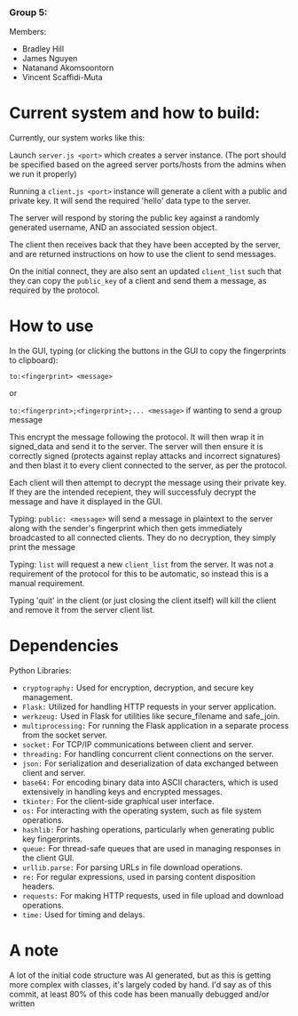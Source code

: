 ### Group 5:

Members:

- Bradley Hill
- James Nguyen
- Natanand Akomsoontorn
- Vincent Scaffidi-Muta

# Current system and how to build:

Currently, our system works like this:

Launch `server.js <port>` which creates a server instance. (The port should be specified based on the agreed server ports/hosts from the admins when we run it properly)

Running a `client.js <port>` instance will generate a client with a public and private key. It will send the required 'hello' data type to the server.

The server will respond by storing the public key against a randomly generated username, AND an associated session object. 

The client then receives back that they have been accepted by the server, and are returned instructions on how to use the client to send messages.

On the initial connect, they are also sent an updated `client_list` such that they can copy the `public_key` of a client and send them a message, as required by the protocol.

# How to use

In the GUI, typing (or clicking the buttons in the GUI to copy the fingerprints to clipboard):

`to:<fingerprint> <message>`

or

`to:<fingerprint>;<fingerprint>;... <message>` if wanting to send a group message

This encrypt the message following the protocol. It will then wrap it in signed_data and send it to the server. The server will then ensure it is correctly signed (protects against replay attacks and incorrect signatures) and then blast it to every client connected to the server, as per the protocol.

Each client will then attempt to decrypt the message using their private key. If they are the intended recepient, they will successfuly decrypt the message and have it displayed in the GUI.

Typing: `public: <message>` will send a message in plaintext to the server along with the sender's fingerprint which then gets immediately broadcasted to all connected clients. They do no decryption, they simply print the message

Typing: `list` will request a new `client_list` from the server. It was not a requirement of the protocol for this to be automatic, so instead this is a manual requirement.

Typing 'quit' in the client (or just closing the client itself) will kill the client and remove it from the server client list.

# Dependencies
Python Libraries:

- `cryptography:` Used for encryption, decryption, and secure key management.
- `Flask:` Utilized for handling HTTP requests in your server application.
- `werkzeug:` Used in Flask for utilities like secure_filename and safe_join.
- `multiprocessing:` For running the Flask application in a separate process from the socket server.
- `socket:` For TCP/IP communications between client and server.
- `threading:` For handling concurrent client connections on the server.
- `json:` For serialization and deserialization of data exchanged between client and server.
- `base64:` For encoding binary data into ASCII characters, which is used extensively in handling keys and encrypted messages.
- `tkinter:` For the client-side graphical user interface.
- `os:` For interacting with the operating system, such as file system operations.
- `hashlib:` For hashing operations, particularly when generating public key fingerprints.
- `queue:` For thread-safe queues that are used in managing responses in the client GUI.
- `urllib.parse:` For parsing URLs in file download operations.
- `re:` For regular expressions, used in parsing content disposition headers.
- `requests:` For making HTTP requests, used in file upload and download operations.
- `time:` Used for timing and delays.

# A note

A lot of the initial code structure was AI generated, but as this is getting more complex with classes, it's largely coded by hand. I'd say as of this commit, at least 80% of this code has been manually debugged and/or written


